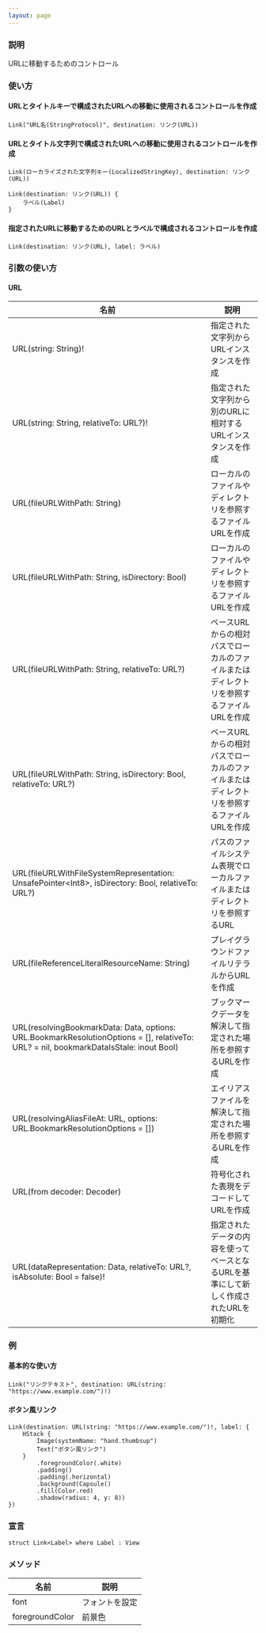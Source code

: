 ```yaml
---
layout: page
---
```


### 説明

URLに移動するためのコントロール

### 使い方

#### URLとタイトルキーで構成されたURLへの移動に使用されるコントロールを作成

    Link("URL名(StringProtocol)", destination: リンク(URL))

#### URLとタイトル文字列で構成されたURLへの移動に使用されるコントロールを作成

    Link(ローカライズされた文字列キー(LocalizedStringKey), destination: リンク(URL))

    Link(destination: リンク(URL)) {
        ラベル(Label)
    }

#### 指定されたURLに移動するためのURLとラベルで構成されるコントロールを作成

    Link(destination: リンク(URL), label: ラベル)

### 引数の使い方

#### URL

| 名前                                                                                                                                      | 説明                                              |
| --------------------------------------------------------------------------------------------------------------------------------------- | ----------------------------------------------- |
| URL(string: String)!                                                                                                                    | 指定された文字列からURLインスタンスを作成                          |
| URL(string: String, relativeTo: URL?)!                                                                                                  | 指定された文字列から別のURLに相対するURLインスタンスを作成                |
| URL(fileURLWithPath: String)                                                                                                            | ローカルのファイルやディレクトリを参照するファイルURLを作成                 |
| URL(fileURLWithPath: String, isDirectory: Bool)                                                                                         | ローカルのファイルやディレクトリを参照するファイルURLを作成                 |
| URL(fileURLWithPath: String, relativeTo: URL?)                                                                                          | ベースURLからの相対パスでローカルのファイルまたはディレクトリを参照するファイルURLを作成 |
| URL(fileURLWithPath: String, isDirectory: Bool, relativeTo: URL?)                                                                       | ベースURLからの相対パスでローカルのファイルまたはディレクトリを参照するファイルURLを作成 |
| URL(fileURLWithFileSystemRepresentation: UnsafePointer&lt;Int8&gt;, isDirectory: Bool, relativeTo: URL?)                                      | パスのファイルシステム表現でローカルファイルまたはディレクトリを参照するURL         |
| URL(fileReferenceLiteralResourceName: String)                                                                                           | プレイグラウンドファイルリテラルからURLを作成                        |
| URL(resolvingBookmarkData: Data, options: URL.BookmarkResolutionOptions = \[], relativeTo: URL? = nil, bookmarkDataIsStale: inout Bool) | ブックマークデータを解決して指定された場所を参照するURLを作成                |
| URL(resolvingAliasFileAt: URL, options: URL.BookmarkResolutionOptions = \[])                                                            | エイリアスファイルを解決して指定された場所を参照するURLを作成                |
| URL(from decoder: Decoder)                                                                                                              | 符号化された表現をデコードしてURLを作成                           |
| URL(dataRepresentation: Data, relativeTo: URL?, isAbsolute: Bool = false)!                                                              | 指定されたデータの内容を使ってベースとなるURLを基準にして新しく作成されたURLを初期化   |

### 例

#### 基本的な使い方

    Link("リンクテキスト", destination: URL(string: "https://www.example.com/")!)

#### ボタン風リンク

    Link(destination: URL(string: "https://www.example.com/")!, label: {
        HStack {
            Image(systemName: "hand.thumbsup")
            Text("ボタン風リンク")
        }
            .foregroundColor(.white)
            .padding()
            .padding(.horizontal)
            .background(Capsule()
            .fill(Color.red)
            .shadow(radius: 4, y: 8))
    })

### 宣言

    struct Link<Label> where Label : View

### メソッド

| 名前              | 説明      |
| --------------- | ------- |
| font            | フォントを設定 |
| foregroundColor | 前景色     |
